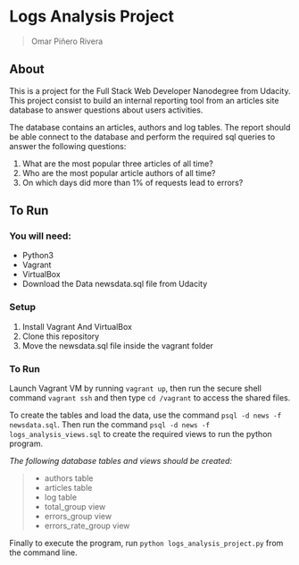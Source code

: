 # Logs Analysis Project

> Omar Piñero Rivera

## About

This is a project for the Full Stack Web Developer Nanodegree from Udacity. This project consist to build an internal reporting tool from an articles site database to answer questions about users activities. 

The database contains an articles, authors and log tables. The report should be able connect to the database and perform the required sql queries to answer the following questions:

1. What are the most popular three articles of all time?
2. Who are the most popular article authors of all time? 
3. On which days did more than 1% of requests lead to errors?  

## To Run

### You will need:
- Python3
- Vagrant
- VirtualBox
- Download the Data newsdata.sql file from Udacity

### Setup
1. Install Vagrant And VirtualBox
2. Clone this repository
3. Move the newsdata.sql file inside the vagrant folder

### To Run

Launch Vagrant VM by running `vagrant up`, then run the secure shell command `vagrant ssh` and then type `cd /vagrant` to access the shared files.

To create the tables and load the data, use the command `psql -d news -f newsdata.sql`. Then run the command `psql -d news -f logs_analysis_views.sql` to create the required views to run the python program. 

_The following database tables and views should be created:_

> - authors table
> - articles table
> - log table
> - total_group view
> - errors_group view
> - errors_rate_group view

Finally to execute the program, run `python logs_analysis_project.py` from the command line.
